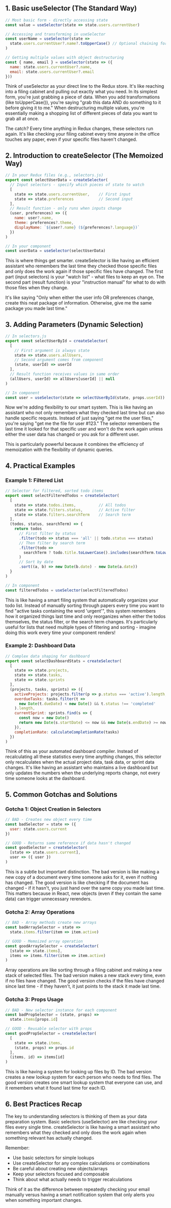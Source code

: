 ## 1. Basic useSelector (The Standard Way)
```javascript
// Most basic form - directly accessing state
const value = useSelector(state => state.users.currentUser)

// Accessing and transforming in useSelector
const userName = useSelector(state => 
  state.users.currentUser?.name?.toUpperCase() // Optional chaining for safety
)

// Getting multiple values with object destructuring
const { name, email } = useSelector(state => ({
  name: state.users.currentUser?.name,
  email: state.users.currentUser?.email
}))
```

Think of useSelector as your direct line to the Redux store. It's like reaching into a filing cabinet and pulling out exactly what you need. In its simplest form, you're just grabbing a piece of data. When you add transformations (like toUpperCase()), you're saying "grab this data AND do something to it before giving it to me." When destructuring multiple values, you're essentially making a shopping list of different pieces of data you want to grab all at once.

The catch? Every time anything in Redux changes, these selectors run again. It's like checking your filing cabinet every time anyone in the office touches any paper, even if your specific files haven't changed.

## 2. Introduction to createSelector (The Memoized Way)
```javascript
// In your Redux files (e.g., selectors.js)
export const selectUserData = createSelector(
  // Input selectors - specify which pieces of state to watch
  [
    state => state.users.currentUser,    // First input
    state => state.preferences           // Second input
  ],
  // Result function - only runs when inputs change
  (user, preferences) => ({
    name: user?.name,
    theme: preferences?.theme,
    displayName: `${user?.name} (${preferences?.language})`
  })
)

// In your component
const userData = useSelector(selectUserData)
```

This is where things get smarter. createSelector is like having an efficient assistant who remembers the last time they checked those specific files and only does the work again if those specific files have changed. The first part (input selectors) is your "watch list" - what files to keep an eye on. The second part (result function) is your "instruction manual" for what to do with those files when they change.

It's like saying "Only when either the user info OR preferences change, create this neat package of information. Otherwise, give me the same package you made last time."

## 3. Adding Parameters (Dynamic Selection)
```javascript
// In selectors.js
export const selectUserById = createSelector(
  [
    // First argument is always state
    state => state.users.allUsers,
    // Second argument comes from component
    (state, userId) => userId  
  ],
  // Result function receives values in same order
  (allUsers, userId) => allUsers[userId] || null
)

// In component
const user = useSelector(state => selectUserById(state, props.userId))
```

Now we're adding flexibility to our smart system. This is like having an assistant who not only remembers what they checked last time but can also handle specific requests. Instead of just saying "get me the user files," you're saying "get me the file for user #123." The selector remembers the last time it looked for that specific user and won't do the work again unless either the user data has changed or you ask for a different user.

This is particularly powerful because it combines the efficiency of memoization with the flexibility of dynamic queries.

## 4. Practical Examples

### Example 1: Filtered List
```javascript
// Selector for filtered, sorted todo items
export const selectFilteredTodos = createSelector(
  [
    state => state.todos.items,          // All todos
    state => state.filters.status,       // Active filter
    state => state.filters.searchTerm    // Search term
  ],
  (todos, status, searchTerm) => {
    return todos
      // First filter by status
      .filter(todo => status === 'all' || todo.status === status)
      // Then filter by search term
      .filter(todo => 
        searchTerm ? todo.title.toLowerCase().includes(searchTerm.toLowerCase()) : true
      )
      // Sort by date
      .sort((a, b) => new Date(b.date) - new Date(a.date))
  }
)

// In component
const filteredTodos = useSelector(selectFilteredTodos)
```

This is like having a smart filing system that automatically organizes your todo list. Instead of manually sorting through papers every time you want to find "active tasks containing the word 'urgent'", this system remembers how it organized things last time and only reorganizes when either the todos themselves, the status filter, or the search term changes. It's particularly useful for lists that need multiple types of filtering and sorting - imagine doing this work every time your component renders!

### Example 2: Dashboard Data
```javascript
// Complex data shaping for dashboard
export const selectDashboardStats = createSelector(
  [
    state => state.projects,
    state => state.tasks,
    state => state.sprints
  ],
  (projects, tasks, sprints) => ({
    activeProjects: projects.filter(p => p.status === 'active').length,
    overdueTasks: tasks.filter(t => 
      new Date(t.dueDate) < new Date() && t.status !== 'completed'
    ).length,
    currentSprint: sprints.find(s => {
      const now = new Date()
      return new Date(s.startDate) <= now && new Date(s.endDate) >= now
    }),
    completionRate: calculateCompletionRate(tasks)
  })
)
```

Think of this as your automated dashboard compiler. Instead of recalculating all these statistics every time anything changes, this selector only recalculates when the actual project data, task data, or sprint data changes. It's like having an assistant who maintains a live dashboard but only updates the numbers when the underlying reports change, not every time someone looks at the dashboard.

## 5. Common Gotchas and Solutions

### Gotcha 1: Object Creation in Selectors
```javascript
// BAD - Creates new object every time
const badSelector = state => ({
  user: state.users.current
})

// GOOD - Returns same reference if data hasn't changed
const goodSelector = createSelector(
  [state => state.users.current],
  user => ({ user })
)
```

This is a subtle but important distinction. The bad version is like making a new copy of a document every time someone asks for it, even if nothing has changed. The good version is like checking if the document has changed - if it hasn't, you just hand over the same copy you made last time. This matters because in React, new objects (even if they contain the same data) can trigger unnecessary rerenders.

### Gotcha 2: Array Operations
```javascript
// BAD - Array methods create new arrays
const badArraySelector = state => 
  state.items.filter(item => item.active)

// GOOD - Memoized array operation
const goodArraySelector = createSelector(
  [state => state.items],
  items => items.filter(item => item.active)
)
```

Array operations are like sorting through a filing cabinet and making a new stack of selected files. The bad version makes a new stack every time, even if no files have changed. The good version checks if the files have changed since last time - if they haven't, it just points to the stack it made last time.

### Gotcha 3: Props Usage
```javascript
// BAD - New selector instance for each component
const badPropSelector = (state, props) => 
  state.items[props.id]

// GOOD - Reusable selector with props
const goodPropSelector = createSelector(
  [
    state => state.items,
    (state, props) => props.id
  ],
  (items, id) => items[id]
)
```

This is like having a system for looking up files by ID. The bad version creates a new lookup system for each person who needs to find files. The good version creates one smart lookup system that everyone can use, and it remembers what it found last time for each ID.

## 6. Best Practices Recap

The key to understanding selectors is thinking of them as your data preparation system. Basic selectors (useSelector) are like checking your files every single time. createSelector is like having a smart assistant who remembers what they checked and only does the work again when something relevant has actually changed.

Remember:
- Use basic selectors for simple lookups
- Use createSelector for any complex calculations or combinations
- Be careful about creating new objects/arrays
- Keep your selectors focused and composable
- Think about what actually needs to trigger recalculations

Think of it as the difference between repeatedly checking your email manually versus having a smart notification system that only alerts you when something important changes.
